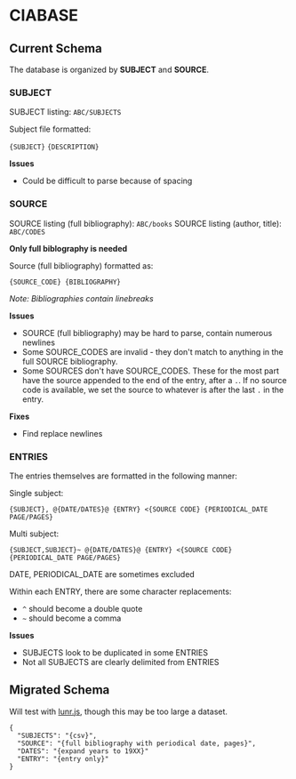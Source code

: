 # CIABASE

## Current Schema

The database is organized by **SUBJECT** and **SOURCE**.

### SUBJECT

SUBJECT listing: `ABC/SUBJECTS`

Subject file formatted:

`{SUBJECT}` `{DESCRIPTION}`

**Issues**

- Could be difficult to parse because of spacing

### SOURCE

SOURCE listing (full bibliography): `ABC/books`
SOURCE listing (author, title): `ABC/CODES`

**Only full biblography is needed**

Source (full bibliography) formatted as:

`{SOURCE_CODE} {BIBLIOGRAPHY}`

*Note: Bibliographies contain linebreaks*

**Issues**

- SOURCE (full bibliography) may be hard to parse, contain numerous newlines
- Some SOURCE_CODES are invalid - they don't match to anything in the full SOURCE bibliography.
- Some SOURCES don't have SOURCE_CODES. These for the most part have the source appended to the end of the entry, after a `.`. If no source code is available, we set the source to whatever is after the last `.` in the entry.

**Fixes**

- Find replace newlines

### ENTRIES

The entries themselves are formatted in the following manner:

Single subject:

`{SUBJECT}, @{DATE/DATES}@ {ENTRY} <{SOURCE CODE} {PERIODICAL_DATE PAGE/PAGES}`

Multi subject:

`{SUBJECT,SUBJECT}~ @{DATE/DATES}@ {ENTRY} <{SOURCE CODE} {PERIODICAL_DATE PAGE/PAGES}`

DATE, PERIODICAL_DATE are sometimes excluded

Within each ENTRY, there are some character replacements:

- `^` should become a double quote
- `~` should become a comma

**Issues**

- SUBJECTS look to be duplicated in some ENTRIES
- Not all SUBJECTS are clearly delimited from ENTRIES

## Migrated Schema

Will test with [lunr.js](https://github.com/olivernn/lunr.js), though this may be too large a dataset.

```
{
  "SUBJECTS": "{csv}",
  "SOURCE": "{full bibliography with periodical date, pages}",
  "DATES": "{expand years to 19XX}"
  "ENTRY": "{entry only}"
}
```
